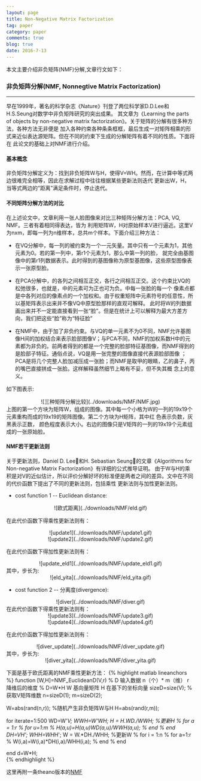 ```yaml
---
layout: page
title: Non-Negative Matrix Factorization
tag: paper
category: paper
comments: true
blog: true
date: 2016-7-13
---
```


本文主要介绍非负矩阵(NMF)分解,文章行文如下：

### 非负矩阵分解(NMF, Nonnegtive Matrix Factorization)
---
早在1999年，著名的科学杂志《Nature》刊登了两位科学家D.D.Lee和H.S.Seung对数学中非负矩阵研究的突出成果。
其文章为《Learning the parts of objects by non-negative matrix factorization》。关于矩阵的分解有很多种方法，各种方法无非便是
加入各种约束各种条条框框，最后生成一对矩阵相乘的形式来近似表达源矩阵。但在不同的约束下生成的分解矩阵有着不同的性质。下面将在
此论文的基础上对NMF进行介绍。

#### 基本概念  
非负矩阵分解定义为：找到非负矩阵W与H，使得V=WH。然而，在计算中等式两边很难完全相等，因此在求解过程中往往根据某些更新法则迭代
更新出W，H，当等式两边的“距离”满足条件时，停止迭代。

#### 不同矩阵分解方法的对比
在上述论文中，文章利用一张人脸图像来对比三种矩阵分解方法：PCA, VQ, NMF。三者有着相同得表达，皆为
利用矩阵W，H对原始样本V进行逼近。这里V为nxm，即每一列为n维样本，总共m个样本。下面介绍三种方法：  
* 在VQ分解中，每一列的被约束为一个一元矢量。其中只有一个元素为1，其他元素为0。若的第一列中，第r1个元素为1，那么中第一列的脸，
就完全由基图像中的第r1列数据表示。此时得到的基图像称为原型基图像，这些原型图像表示一张原型脸。

* 在PCA分解中，的各列之间相互正交，各行之间相互正交。这个约束比VQ的松弛很多，也就是，中的元素可为正也可为负。中每一张脸的每一个
像素点都是中各列对应的像素点的一个加权和。由于权重矩阵中元素符号的任意性，所以基矩阵表示出来并不像VQ中原型脸那样的直观可解释。
此时将W的列数据画出来并不一定能直接看到一张“脸”。但是在统计上可以解释为最大方差方向，我们把这些“脸”称为“特征脸”

* 在NMF中，由于加了非负约束。与VQ的单一元素不为0不同，NMF允许基图像H间的加权结合来表示脸部图像V；与PCA不同，NMF的加权系数H中的元
素都为非负的。前两者得到的都是一个完整的脸部特征基图像，而NMF得到的是脸部子特征。通俗点说，VQ是用一张完整的图像直接代表源脸部图像
；PCA是将几个完整人脸加减压成一张脸；而NMF是取甲的眼睛，乙的鼻子，丙的嘴巴直接拼成一张脸。这样解释虽然细节上略有不妥，但不失其概
念上的意义。

如下图表示:  

<div align=center>
![三种矩阵分解比较](../downloads/NMF/NMF.jpg)
</div>
上图的第一个方块为矩阵W，组成的图像。其中每一个小格为W的一列的19x19个元素重构而成的19x19的矩阵图像。第二个方块为H矩阵，其中红
色表示负数，灰黑表示正数， 颜色程度表示大小。右边的图像只是V矩阵的一列的19x19个元素组成的一张原始脸。

#### NMF若干更新法则
关于更新法则，Daniel D. Lee和H. Sebastian Seung的文章《Algorithms for Non-negative Matrix Factorization》有详细的公式推导证明。
由于W与H的乘积是对V的近似估计，所以评价分解好坏的标准便是两者之间的差异。文中在不同的代价函数下提出了不同的更新法则，包括乘性
更新法则与加性更新法则。  

* cost function 1 -- Euclidean distance:  
<div align=center>
![欧式距离](../downloads/NMF/eld.gif)
</div>  

在此代价函数下得乘性更新法则有：

<div align=center>
![update1](../downloads/NMF/update1.gif)
</div>

<div align=center>
![update2](../downloads/NMF/update2.gif)
</div>

在此代价函数下得加性更新法则有：

<div align=center>
![update_eld1](../downloads/NMF/update_eld1.gif)
</div>
其中，步长为:  
<div align=center>
![eld_yita](../downloads/NMF/eld_yita.gif)
</div>

* cost function 2 -- 分离度(divergence):  

<div align=center>
![diver](../downloads/NMF/diver.gif)
</div>
在此代价函数下得乘性更新法则有：

<div align=center>
![update3](../downloads/NMF/update3.gif)
</div>

<div align=center>
![update4](../downloads/NMF/update4.gif)
</div>

在此代价函数下得加性更新法则有：

<div align=center>
![diver_update](../downloads/NMF/diver_update.gif)
</div>
其中，步长为:  
<div align=center>
![diver_yita](../downloads/NMF/diver_yita.gif)
</div>

下面是基于欧氏距离的NMF乘性更新方法：
{% highlight matlab lineanchors %}
function [W,H]=NMF_EuclideanD(V,r)
% D 输入数据 n（个）* m（维）  r 降维后的维度
%  D=W*H   W 基向量矩阵  H 在基下的坐标向量
sizeD=size(V);   %获取V矩阵维数
n=sizeD(1);
m=sizeD(2);

W=abs(rand(n,r));   %随机产生非负矩阵W与H
H=abs(rand(r,m));

for iterate=1:500
    WD=W'*V;
     WWH=W'*W*H;
     H = H.*WD./WWH; %更新H
%     for a = 1:r
%         for u=1:m
%             H(a,u)=H(a,u)*WD(a,u)/WWH(a,u);
%         end
%     end
    DH=V*H';
    WHH=W*H*H';
    W = W.*DH./WHH;  %更新W
%     for i = 1:n
%         for a=1:r
%             W(i,a)=W(i,a)*DH(i,a)/WHH(i,a);
%         end
%     end

end
d=W*H;    
{% endhighlight %}

这里再附一条theano版本的[NMF](https://github.com/saicoco/_practice/tree/master/theano_NMF)
